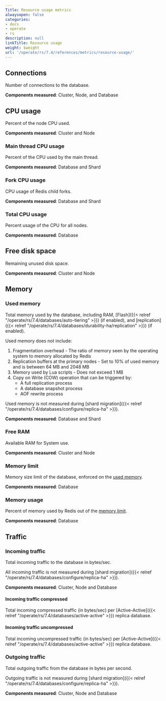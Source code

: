 ```yaml
---
Title: Resource usage metrics
alwaysopen: false
categories:
- docs
- operate
- rs
description: null
linkTitle: Resource usage
weight: $weight
url: '/operate/rs/7.4/references/metrics/resource-usage/'
---
```


## Connections

Number of connections to the database.

**Components measured**: Cluster, Node, and Database

## CPU usage

Percent of the node CPU used. 

**Components measured**:  Cluster and Node

### Main thread CPU usage 

Percent of the CPU used by the main thread.

**Components measured**: Database and Shard

### Fork CPU usage

CPU usage of Redis child forks.

**Components measured**: Database and Shard

### Total CPU usage 

Percent usage of the CPU for all nodes.

**Components measured**: Database

## Free disk space

Remaining unused disk space.

**Components measured**:  Cluster and Node

## Memory
### Used memory 

Total memory used by the database, including RAM, [Flash]({{< relref "/operate/rs/7.4/databases/auto-tiering" >}}) (if enabled), and [replication]({{< relref "/operate/rs/7.4/databases/durability-ha/replication" >}}) (if enabled).

Used memory does not include:

1. Fragmentation overhead - The ratio of memory seen by the operating system to memory allocated by Redis
2. Replication buffers at the primary nodes - Set to 10% of used memory and is between 64 MB and 2048 MB
3. Memory used by Lua scripts - Does not exceed 1 MB
4. Copy on Write (COW) operation that can be triggered by:
    - A full replication process
    - A database snapshot process
    - AOF rewrite process

Used memory is not measured during [shard migration]({{< relref "/operate/rs/7.4/databases/configure/replica-ha" >}}).

**Components measured**: Database and Shard

### Free RAM

Available RAM for System use.

**Components measured**:  Cluster and Node

### Memory limit 

Memory size limit of the database, enforced on the [used memory](#used-memory).

**Components measured**: Database

### Memory usage 

Percent of memory used by Redis out of the [memory limit](#memory-limit).

**Components measured**: Database
## Traffic

### Incoming traffic 

Total incoming traffic to the database in bytes/sec.

All incoming traffic is not measured during [shard migration]({{< relref "/operate/rs/7.4/databases/configure/replica-ha" >}}).

**Components measured**: Cluster, Node and Database

#### Incoming traffic compressed

Total incoming compressed traffic (in bytes/sec) per [Active-Active]({{< relref "/operate/rs/7.4/databases/active-active" >}}) replica database. 

#### Incoming traffic uncompressed

Total incoming uncompressed traffic (in bytes/sec) per [Active-Active]({{< relref "/operate/rs/7.4/databases/active-active" >}}) replica database. 

### Outgoing traffic 

Total outgoing traffic from the database in bytes per second.

Outgoing traffic is not measured during [shard migration]({{< relref "/operate/rs/7.4/databases/configure/replica-ha" >}}).

**Components measured**: Cluster, Node and Database







 

